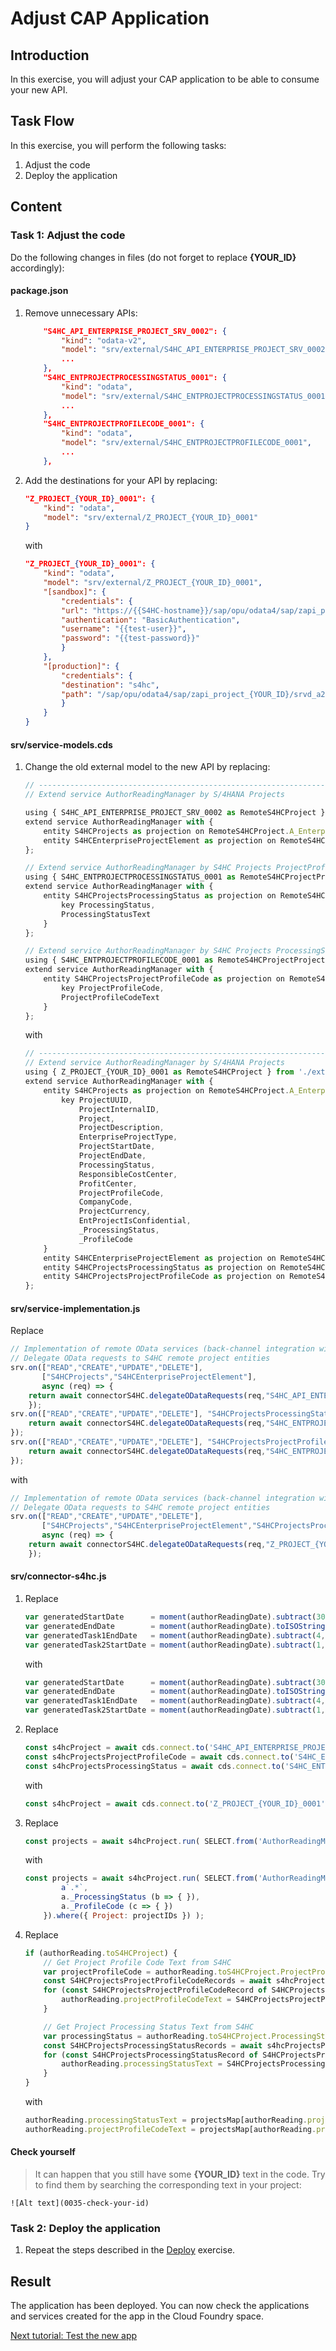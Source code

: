 # Adjust CAP Application

## Introduction 

In this exercise, you will adjust your CAP application to be able to consume your new API.

## Task Flow  

In this exercise, you will perform the following tasks:

1. Adjust the code
2. Deploy the application

## Content

### Task 1: Adjust the code

Do the following changes in files (do not forget to replace **{YOUR_ID}** accordingly):

#### package.json

1. Remove unnecessary APIs:

    ~~~json
        "S4HC_API_ENTERPRISE_PROJECT_SRV_0002": {
            "kind": "odata-v2",
            "model": "srv/external/S4HC_API_ENTERPRISE_PROJECT_SRV_0002",
            ...
        },
        "S4HC_ENTPROJECTPROCESSINGSTATUS_0001": {
            "kind": "odata",
            "model": "srv/external/S4HC_ENTPROJECTPROCESSINGSTATUS_0001",
            ...
        },
        "S4HC_ENTPROJECTPROFILECODE_0001": {
            "kind": "odata",
            "model": "srv/external/S4HC_ENTPROJECTPROFILECODE_0001",
            ...
        },
    ~~~

2. Add the destinations for your API by replacing:

    ~~~json
    "Z_PROJECT_{YOUR_ID}_0001": {
        "kind": "odata",
        "model": "srv/external/Z_PROJECT_{YOUR_ID}_0001"
    }
    ~~~

    with

    ~~~json
    "Z_PROJECT_{YOUR_ID}_0001": {
        "kind": "odata",
        "model": "srv/external/Z_PROJECT_{YOUR_ID}_0001",
        "[sandbox]": {
            "credentials": {
            "url": "https://{{S4HC-hostname}}/sap/opu/odata4/sap/zapi_project_{YOUR_ID}/srvd_a2x/sap/z_project_{YOUR_ID}/0001/",
            "authentication": "BasicAuthentication",
            "username": "{{test-user}}",
            "password": "{{test-password}}"
            }
        },
        "[production]": {
            "credentials": {
            "destination": "s4hc",
            "path": "/sap/opu/odata4/sap/zapi_project_{YOUR_ID}/srvd_a2x/sap/z_project_{YOUR_ID}/0001/"
            }
        }
    }
    ~~~


#### srv/service-models.cds

1. Change the old external model to the new API by replacing:
    ~~~js
    // -------------------------------------------------------------------------------
    // Extend service AuthorReadingManager by S/4HANA Projects

    using { S4HC_API_ENTERPRISE_PROJECT_SRV_0002 as RemoteS4HCProject } from './external/S4HC_API_ENTERPRISE_PROJECT_SRV_0002';
    extend service AuthorReadingManager with {
        entity S4HCProjects as projection on RemoteS4HCProject.A_EnterpriseProject
        entity S4HCEnterpriseProjectElement as projection on RemoteS4HCProject.A_EnterpriseProjectElement
    };

    // Extend service AuthorReadingManager by S4HC Projects ProjectProfileCode
    using { S4HC_ENTPROJECTPROCESSINGSTATUS_0001 as RemoteS4HCProjectProcessingStatus } from './external/S4HC_ENTPROJECTPROCESSINGSTATUS_0001';
    extend service AuthorReadingManager with {
        entity S4HCProjectsProcessingStatus as projection on RemoteS4HCProjectProcessingStatus.ProcessingStatus {
            key ProcessingStatus,
            ProcessingStatusText
        }
    };

    // Extend service AuthorReadingManager by S4HC Projects ProcessingStatus
    using { S4HC_ENTPROJECTPROFILECODE_0001 as RemoteS4HCProjectProjectProfileCode } from './external/S4HC_ENTPROJECTPROFILECODE_0001';
    extend service AuthorReadingManager with {
        entity S4HCProjectsProjectProfileCode as projection on RemoteS4HCProjectProjectProfileCode.ProjectProfileCode {
            key ProjectProfileCode,
            ProjectProfileCodeText
        }
    };
    ~~~

    with
    ~~~js
    // -------------------------------------------------------------------------------
    // Extend service AuthorReadingManager by S/4HANA Projects    
    using { Z_PROJECT_{YOUR_ID}_0001 as RemoteS4HCProject } from './external/Z_PROJECT_{YOUR_ID}_0001';
    extend service AuthorReadingManager with {
        entity S4HCProjects as projection on RemoteS4HCProject.A_EnterpriseProject {
            key ProjectUUID,
                ProjectInternalID,
                Project,
                ProjectDescription,
                EnterpriseProjectType,
                ProjectStartDate,
                ProjectEndDate,
                ProcessingStatus,
                ResponsibleCostCenter,
                ProfitCenter,
                ProjectProfileCode,
                CompanyCode,
                ProjectCurrency,
                EntProjectIsConfidential,
                _ProcessingStatus,
                _ProfileCode            
        }
        entity S4HCEnterpriseProjectElement as projection on RemoteS4HCProject.A_EnterpriseProjectElement
        entity S4HCProjectsProcessingStatus as projection on RemoteS4HCProject.A_EntProjProcessingStatus
        entity S4HCProjectsProjectProfileCode as projection on RemoteS4HCProject.A_ProjectProfileCode
    };
    ~~~

#### srv/service-implementation.js

Replace
~~~js
// Implementation of remote OData services (back-channel integration with S4HC)
// Delegate OData requests to S4HC remote project entities
srv.on(["READ","CREATE","UPDATE","DELETE"], 
       ["S4HCProjects","S4HCEnterpriseProjectElement"], 
       async (req) => {
    return await connectorS4HC.delegateODataRequests(req,"S4HC_API_ENTERPRISE_PROJECT_SRV_0002");
    });
srv.on(["READ","CREATE","UPDATE","DELETE"], "S4HCProjectsProcessingStatus", async (req) => {
    return await connectorS4HC.delegateODataRequests(req,"S4HC_ENTPROJECTPROCESSINGSTATUS_0001");
});
srv.on(["READ","CREATE","UPDATE","DELETE"], "S4HCProjectsProjectProfileCode", async (req) => {
    return await connectorS4HC.delegateODataRequests(req,"S4HC_ENTPROJECTPROFILECODE_0001");
});
~~~

with
~~~js
// Implementation of remote OData services (back-channel integration with S4HC)
// Delegate OData requests to S4HC remote project entities
srv.on(["READ","CREATE","UPDATE","DELETE"], 
       ["S4HCProjects","S4HCEnterpriseProjectElement","S4HCProjectsProcessingStatus","S4HCProjectsProjectProfileCode"], 
       async (req) => {
    return await connectorS4HC.delegateODataRequests(req,"Z_PROJECT_{YOUR_ID}_0001");
    });
~~~

#### srv/connector-s4hc.js

1. Replace
    ~~~js
    var generatedStartDate      = moment(authorReadingDate).subtract(30, "days").toISOString().substring(0, 10) + "T00:00:00.0000000Z";
    var generatedEndDate        = moment(authorReadingDate).toISOString().substring(0, 10) + "T00:00:00.0000000Z";
    var generatedTask1EndDate   = moment(authorReadingDate).subtract(4, "days").toISOString().substring(0, 10) + "T00:00:00.0000000Z";
    var generatedTask2StartDate = moment(authorReadingDate).subtract(1, "days").toISOString().substring(0, 10) + "T00:00:00.0000000Z";
    ~~~

    with

    ~~~js
    var generatedStartDate      = moment(authorReadingDate).subtract(30, "days").toISOString().substring(0, 10);
    var generatedEndDate        = moment(authorReadingDate).toISOString().substring(0, 10);
    var generatedTask1EndDate   = moment(authorReadingDate).subtract(4, "days").toISOString().substring(0, 10);
    var generatedTask2StartDate = moment(authorReadingDate).subtract(1, "days").toISOString().substring(0, 10);
    ~~~

2. Replace 
    ~~~js
    const s4hcProject = await cds.connect.to('S4HC_API_ENTERPRISE_PROJECT_SRV_0002');
    const s4hcProjectsProjectProfileCode = await cds.connect.to('S4HC_ENTPROJECTPROFILECODE_0001');
    const s4hcProjectsProcessingStatus = await cds.connect.to('S4HC_ENTPROJECTPROCESSINGSTATUS_0001');
    ~~~

    with
    ~~~js
    const s4hcProject = await cds.connect.to('Z_PROJECT_{YOUR_ID}_0001');
    ~~~

3. Replace
    ~~~js
    const projects = await s4hcProject.run( SELECT.from('AuthorReadingManager.S4HCProjects').where({ Project: projectIDs }) );
    ~~~

    with
    ~~~js
    const projects = await s4hcProject.run( SELECT.from('AuthorReadingManager.S4HCProjects', a => { 
            a`.*`, 
            a._ProcessingStatus (b => { }),
            a._ProfileCode (c => { })
        }).where({ Project: projectIDs }) );
    ~~~

4. Replace
    ~~~js
    if (authorReading.toS4HCProject) {    
        // Get Project Profile Code Text from S4HC 
        var projectProfileCode = authorReading.toS4HCProject.ProjectProfileCode;
        const S4HCProjectsProjectProfileCodeRecords = await s4hcProjectsProjectProfileCode.run( SELECT.from('AuthorReadingManager.S4HCProjectsProjectProfileCode').where({ ProjectProfileCode: projectProfileCode }) );
        for (const S4HCProjectsProjectProfileCodeRecord of S4HCProjectsProjectProfileCodeRecords) {
            authorReading.projectProfileCodeText = S4HCProjectsProjectProfileCodeRecord.ProjectProfileCodeText;
        }
    
        // Get Project Processing Status Text from S4HC 
        var processingStatus = authorReading.toS4HCProject.ProcessingStatus;;
        const S4HCProjectsProcessingStatusRecords = await s4hcProjectsProcessingStatus.run( SELECT.from('AuthorReadingManager.S4HCProjectsProcessingStatus').where({ ProcessingStatus: processingStatus }) );
        for (const S4HCProjectsProcessingStatusRecord of S4HCProjectsProcessingStatusRecords) {
            authorReading.processingStatusText = S4HCProjectsProcessingStatusRecord.ProcessingStatusText;
        }
    }
    ~~~

    with
    ~~~js
    authorReading.processingStatusText = projectsMap[authorReading.projectID]?._ProcessingStatus?.ProcessingStatus_Text;
    authorReading.projectProfileCodeText = projectsMap[authorReading.projectID]?._ProfileCode?.ProjectProfileCode_Text;
    ~~~

#### Check yourself

> It can happen that you still have some **{YOUR_ID}** text in the code. Try to find them by searching the corresponding text in your project:

    ![Alt text](0035-check-your-id)

### Task 2: Deploy the application

1. Repeat the steps described in the [Deploy](../part1/deploy.md) exercise.


## Result

The application has been deployed. You can now check the applications and services created for the app in the Cloud Foundry space.

[Next tutorial: Test the new app](./test.md)
